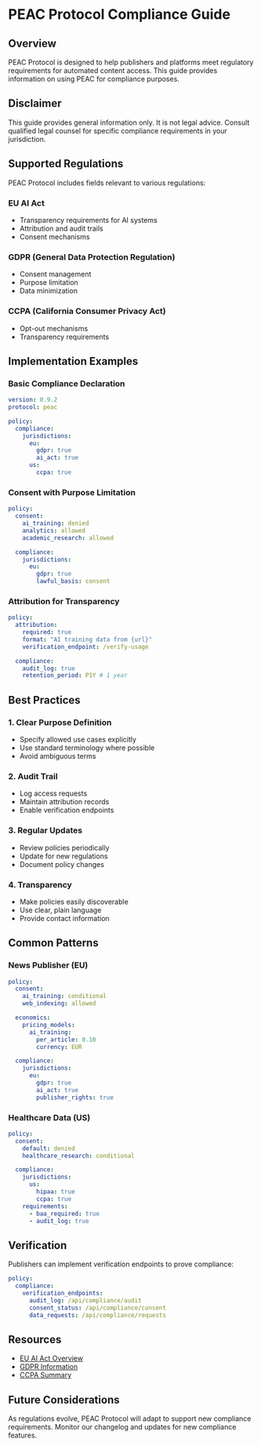 # PEAC Protocol Compliance Guide

## Overview

PEAC Protocol is designed to help publishers and platforms meet regulatory requirements for automated content access. This guide provides information on using PEAC for compliance purposes.

## Disclaimer

This guide provides general information only. It is not legal advice. Consult qualified legal counsel for specific compliance requirements in your jurisdiction.

## Supported Regulations

PEAC Protocol includes fields relevant to various regulations:

### EU AI Act

- Transparency requirements for AI systems
- Attribution and audit trails
- Consent mechanisms

### GDPR (General Data Protection Regulation)

- Consent management
- Purpose limitation
- Data minimization

### CCPA (California Consumer Privacy Act)

- Opt-out mechanisms
- Transparency requirements

## Implementation Examples

### Basic Compliance Declaration

```yaml
version: 0.9.2
protocol: peac

policy:
  compliance:
    jurisdictions:
      eu:
        gdpr: true
        ai_act: true
      us:
        ccpa: true
```

### Consent with Purpose Limitation

```yaml
policy:
  consent:
    ai_training: denied
    analytics: allowed
    academic_research: allowed

  compliance:
    jurisdictions:
      eu:
        gdpr: true
        lawful_basis: consent
```

### Attribution for Transparency

```yaml
policy:
  attribution:
    required: true
    format: "AI training data from {url}"
    verification_endpoint: /verify-usage

  compliance:
    audit_log: true
    retention_period: P1Y # 1 year
```

## Best Practices

### 1. Clear Purpose Definition

- Specify allowed use cases explicitly
- Use standard terminology where possible
- Avoid ambiguous terms

### 2. Audit Trail

- Log access requests
- Maintain attribution records
- Enable verification endpoints

### 3. Regular Updates

- Review policies periodically
- Update for new regulations
- Document policy changes

### 4. Transparency

- Make policies easily discoverable
- Use clear, plain language
- Provide contact information

## Common Patterns

### News Publisher (EU)

```yaml
policy:
  consent:
    ai_training: conditional
    web_indexing: allowed

  economics:
    pricing_models:
      ai_training:
        per_article: 0.10
        currency: EUR

  compliance:
    jurisdictions:
      eu:
        gdpr: true
        ai_act: true
        publisher_rights: true
```

### Healthcare Data (US)

```yaml
policy:
  consent:
    default: denied
    healthcare_research: conditional

  compliance:
    jurisdictions:
      us:
        hipaa: true
        ccpa: true
    requirements:
      - baa_required: true
      - audit_log: true
```

## Verification

Publishers can implement verification endpoints to prove compliance:

```yaml
policy:
  compliance:
    verification_endpoints:
      audit_log: /api/compliance/audit
      consent_status: /api/compliance/consent
      data_requests: /api/compliance/requests
```

## Resources

- [EU AI Act Overview](https://artificialintelligenceact.eu/)
- [GDPR Information](https://gdpr.eu/)
- [CCPA Summary](https://oag.ca.gov/privacy/ccpa)

## Future Considerations

As regulations evolve, PEAC Protocol will adapt to support new compliance requirements. Monitor our changelog and updates for new compliance features.
